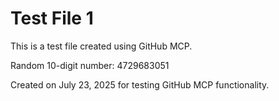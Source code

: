 # Test File 1

This is a test file created using GitHub MCP.

Random 10-digit number: 4729683051

Created on July 23, 2025 for testing GitHub MCP functionality.